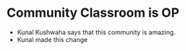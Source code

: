 # Community Classroom is OP

- Kunal Kushwaha says that this community is amazing.
- Kunal made this change

